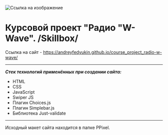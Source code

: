 ![Ссылка на изображение](https://andreyfedyukin.github.io/course_project_radio-w-wave/img/logo.png)

# Курсовой проект "Радио "W-Wave". /Skillbox/

Ссылка на сайт - <https://andreyfedyukin.github.io/course_project_radio-w-wave/>

---

**_Стек технологий применённых при создании сайта:_**

- HTML
- CSS
- JavaScript
- Swiper JS
- Плагин Choices.js
- Плагин Simplebar.js
- Библиотека Just-validate

---
Исходный макет сайта находится в папке PPixel.
